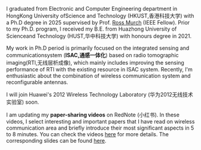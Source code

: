 I graduated from Electronic and Computer Engineering department in HongKong University ofScience and Technology (HKUST,香港科技大学) with a Ph.D degree in 2025 supervised by Prof. [Ross Murch](https://eermurch.home.ece.ust.hk/) (IEEE Fellow). Prior to my Ph.D. program, l received my B.E. from Huazhong University of Scienceand Technology (HUST,华中科技大学) with honours degree in 2021.

My work in Ph.D period is primarily focused on the integrated sensing and communicationsystem (**ISAC,通感一体化**) based on radio tomographic imaging(RTl,无线层析成像), which mainly includes improving the sensing performance of RTl with the existing resource in ISAC system. Recently, l'm enthusiastic about the combination of wireless communication system and reconfigurable antennas.

I will join Huawei's 2012 Wireless Technology Laboratory (华为2012无线技术实验室) soon.

I am updating my **paper-sharing videos** on RedNote (小红书). In these videos, I select interesting and important papers that I have read on wireless communication area and briefly introduce their most significant aspects in 5 to 8 minutes. You can check the videos [here](https://www.xiaohongshu.com/user/profile/6533982a000000002a03687e) for more details. The corresponding slides can be found [here](https://github.com/lizerrr/Slides-PaperSharing).
